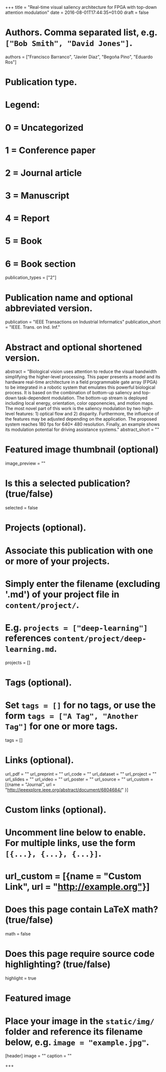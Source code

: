 +++
title = "Real-time visual saliency architecture for FPGA with top-down attention modulation"
date = 2016-08-01T17:44:35+01:00
draft = false

# Authors. Comma separated list, e.g. `["Bob Smith", "David Jones"]`.
authors = ["Francisco Barranco", "Javier Diaz", "Begoña Pino", "Eduardo Ros"]
    
# Publication type.
# Legend:
# 0 = Uncategorized
# 1 = Conference paper
# 2 = Journal article
# 3 = Manuscript
# 4 = Report
# 5 = Book
# 6 = Book section
publication_types = ["2"]

# Publication name and optional abbreviated version.
publication = "IEEE Transactions on Industrial Informatics"
publication_short = "IEEE. Trans. on Ind. Inf."

# Abstract and optional shortened version.
abstract = "Biological vision uses attention to reduce the visual bandwidth simplifying the higher-level processing. This paper presents a model and its hardware real-time architecture in a field programmable gate array (FPGA) to be integrated in a robotic system that emulates this powerful biological process. It is based on the combination of bottom-up saliency and top-down task-dependent modulation. The bottom-up stream is deployed including local energy, orientation, color opponencies, and motion maps. The most novel part of this work is the saliency modulation by two high-level features: 1) optical flow and 2) disparity. Furthermore, the influence of the features may be adjusted depending on the application. The proposed system reaches 180 fps for 640× 480 resolution. Finally, an example shows its modulation potential for driving assistance systems."
abstract_short = ""

# Featured image thumbnail (optional)
image_preview = ""

# Is this a selected publication? (true/false)
selected = false

# Projects (optional).
#   Associate this publication with one or more of your projects.
#   Simply enter the filename (excluding '.md') of your project file in `content/project/`.
#   E.g. `projects = ["deep-learning"]` references `content/project/deep-learning.md`.
projects = []

# Tags (optional).
#   Set `tags = []` for no tags, or use the form `tags = ["A Tag", "Another Tag"]` for one or more tags.
tags = []

# Links (optional).
url_pdf = ""
url_preprint = ""
url_code = ""
url_dataset = ""
url_project = ""
url_slides = ""
url_video = ""
url_poster = ""
url_source = ""
url_custom = [{name = "Journal", url = "http://ieeexplore.ieee.org/abstract/document/6804684/" }]

# Custom links (optional).
#   Uncomment line below to enable. For multiple links, use the form `[{...}, {...}, {...}]`.
# url_custom = [{name = "Custom Link", url = "http://example.org"}]

# Does this page contain LaTeX math? (true/false)
math = false

# Does this page require source code highlighting? (true/false)
highlight = true

# Featured image
# Place your image in the `static/img/` folder and reference its filename below, e.g. `image = "example.jpg"`.
[header]
image = ""
caption = ""

+++

